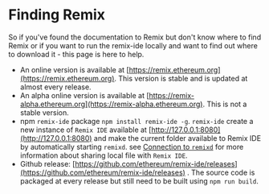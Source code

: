 Finding Remix
=============

So if you've found the documentation to Remix but don't know where to find Remix or if you want to run the remix-ide locally and want to find out where to download it - this page is here to help.

- An online version is available at [https://remix.ethereum.org](https://remix.ethereum.org). This version is stable and is updated at almost every release.
- An alpha online version is available at [https://remix-alpha.ethereum.org](https://remix-alpha.ethereum.org). This is not a stable version.
- npm `remix-ide` package `npm install remix-ide -g`. `remix-ide` create a new instance of `Remix IDE` available at [http://127.0.0.1:8080](http://127.0.0.1:8080) and make the current folder available to Remix IDE by automatically starting `remixd`.
see [Connection to `remixd`](http://remix.readthedocs.io/en/latest/tutorial_remixd_filesystem.html) for more information about sharing local file with `Remix IDE`.
- Github release: [https://github.com/ethereum/remix-ide/releases](https://github.com/ethereum/remix-ide/releases) . The source code is packaged at every release but still need to be built using `npm run build`.
